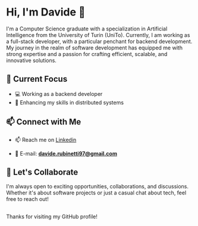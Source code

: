 # Hi, I'm Davide 👋

I'm a Computer Science graduate with a specialization in Artificial Intelligence from the University of Turin (UniTo). Currently, I am working as a full-stack developer, with a particular penchant for backend development. My journey in the realm of software development has equipped me with strong expertise and a passion for crafting efficient, scalable, and innovative solutions.

## 🔭 Current Focus

- 💻 Working as a backend developer
- 🚀 Enhancing my skills in distributed systems
<!-- 
## 🌱 Expertise

- **Languages**: [List of programming languages you're proficient in]
- **Technologies**: [Frameworks, libraries, tools you're adept with]
- **Domains**: Software development, Artificial Intelligence, Backend development
- **Skills**: Problem-solving, Algorithmic thinking, System design 
-->

## 📫 Connect with Me

- 📫 Reach me on  [Linkedin](https://www.linkedin.com/in/davide-rubinetti-1206ab210/)

- 📨 E-mail: **davide.rubinetti97@gmail.com**

## 🤝 Let's Collaborate

I'm always open to exciting opportunities, collaborations, and discussions. Whether it's about software projects or just a casual chat about tech, feel free to reach out!

<!-- ## 🎯 Goals

- Continuous learning and growth in the tech industry
- Contributing to open-source projects
- Making a positive impact through technology -->

##
Thanks for visiting my GitHub profile!
